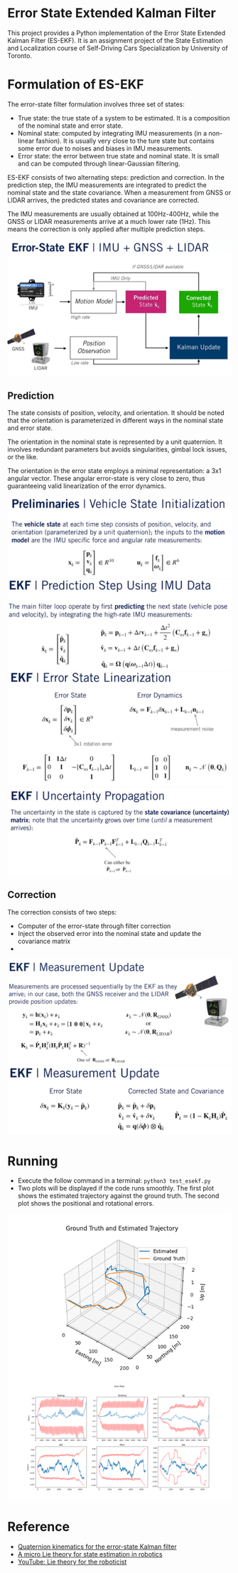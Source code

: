 # Error State Extended Kalman Filter
This project provides a Python implementation of the 
Error State Extended Kalman Filter (ES-EKF). It is an 
assignment project of the State Estimation and Localization course
of Self-Driving Cars Specialization by University of Toronto.

# Formulation of ES-EKF
The error-state filter formulation involves three set of states:
- True state: the true state of a system to be estimated. It is
a composition of the nominal state and error state.
- Nominal state: computed by integrating IMU measurements 
(in a non-linear fashion). It is usually very close to the ture state
but contains some error due to noises and biases in IMU measurements.
- Error state: the error between true state and nominal state. It is small
and can be computed through linear-Gaussian filtering.

ES-EKF consists of two alternating steps: prediction and correction. 
In the prediction step, the IMU measurements are integrated to predict 
the nominal state and the state covariance. When a measurement 
from GNSS or LIDAR arrives, the predicted states and covariance are corrected.

The IMU measurements are usually obtained at 100Hz-400Hz, while 
the GNSS or LIDAR measurements arrive at a much lower rate (1Hz). This means 
the correction is only applied after multiple prediction steps.

![](results/es_ekf_1.jpg)

## Prediction
The state consists of position, velocity, and orientation. It should be noted that the 
orientation is parameterized in different ways in the nominal state and error state. 

The orientation in the nominal state is represented by a unit quaternion. It involves 
redundant parameters but avoids singularities, gimbal lock issues, or the like. 

The orientation in the error state employs a minimal representation: a 3x1 angular vector.
These angular error-state is very close to zero, thus guaranteeing valid linearization
of the error dynamics.

![](results/es_ekf_2.jpg)
![](results/es_ekf_3.jpg)
![](results/es_ekf_4.jpg)
![](results/es_ekf_5.jpg)

## Correction
The correction consists of two steps:
- Computer of the error-state through filter correction
- Inject the observed error into the nominal state and 
update the covariance matrix
- 
![](results/es_ekf_6.jpg)
![](results/es_ekf_7.jpg)

# Running
- Execute the follow command in a terminal: `python3 test_esekf.py`
- Two plots will be displayed if the code runs smoothly. 
The first plot shows the estimated trajectory against the ground
truth. The second plot shows the positional and rotational errors.

![](results/traj.png)
![](results/error.png)

# Reference
- [Quaternion kinematics for the error-state Kalman filter](https://arxiv.org/abs/1711.02508)
- [A micro Lie theory for state estimation in robotics](https://arxiv.org/abs/1812.01537)
- [YouTube: Lie theory for the roboticist](https://youtu.be/nHOcoIyJj2o)


